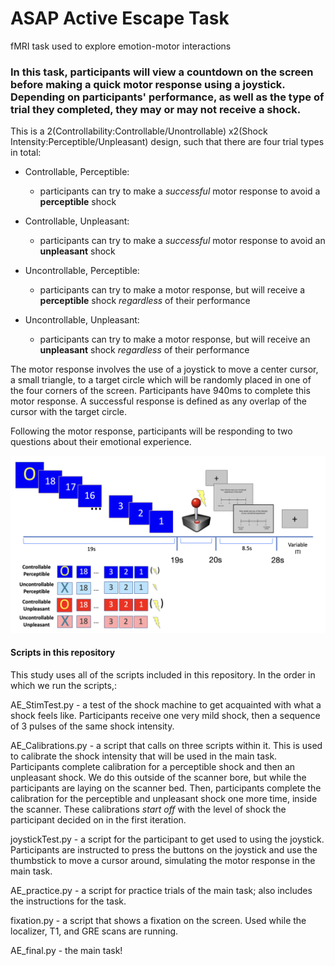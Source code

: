 # ASAP Active Escape Task
fMRI task used to explore emotion-motor interactions

### In this task, participants will view a countdown on the screen before making a quick motor response using a joystick. Depending on participants' performance, as well as the type of trial they completed, they may or may not receive a shock.

This is a 2(Controllability:Controllable/Unontrollable) x2(Shock Intensity:Perceptible/Unpleasant) design, such that there are four trial types in total:

  - Controllable, Perceptible:
      - participants can try to make a *successful* motor response to avoid a **perceptible** shock
      
  - Controllable, Unpleasant:
      - participants can try to make a *successful* motor response to avoid an **unpleasant** shock
      
  - Uncontrollable, Perceptible:
      - participants can try to make a motor response, but will receive a **perceptible** shock *regardless* of their performance

  - Uncontrollable, Unpleasant:
      - participants can try to make a motor response, but will receive an **unpleasant** shock *regardless* of their performance


The motor response involves the use of a joystick to move a center cursor, a small triangle, to a target circle which will be randomly placed in one of the four corners of the screen. Participants have 940ms to complete this motor response. A successful response is defined as any overlap of the cursor with the target circle. 

Following the motor response, participants will be responding to two questions about their emotional experience.

![Active Escape task design!](/taskImg/AE_taskDesign.png "Active Escape Design")


#### Scripts in this repository

This study uses all of the scripts included in this repository. In the order in which we run the scripts,:

AE_StimTest.py - a test of the shock machine to get acquainted with what a shock feels like. Participants receive one very mild shock, then a sequence of 3 pulses of the same shock intensity.

AE_Calibrations.py - a script that calls on three scripts within it. This is used to calibrate the shock intensity that will be used in the main task. Participants complete calibration for a perceptible shock and then an unpleasant shock. We do this outside of the scanner bore, but while the participants are laying on the scanner bed. Then, participants complete the calibration for the perceptible and unpleasant shock one more time, inside the scanner. These calibrations *start off* with the level of shock the participant decided on in the first iteration.

joystickTest.py - a script for the participant to get used to using the joystick. Participants are instructed to press the buttons on the joystick and use the thumbstick to move a cursor around, simulating the motor response in the main task.

AE_practice.py - a script for practice trials of the main task; also includes the instructions for the task. 

fixation.py - a script that shows a fixation on the screen. Used while the localizer, T1, and GRE scans are running. 

AE_final.py - the main task!
